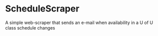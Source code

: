 # ScheduleScraper
A simple web-scraper that sends an e-mail when availability in a U of U class schedule changes
